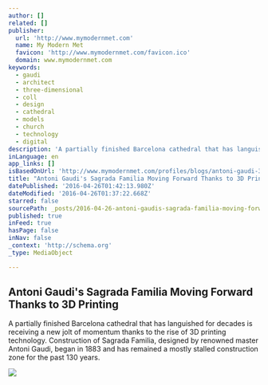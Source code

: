 ```yaml
---
author: []
related: []
publisher:
  url: 'http://www.mymodernmet.com'
  name: My Modern Met
  favicon: 'http://www.mymodernmet.com/favicon.ico'
  domain: www.mymodernmet.com
keywords:
  - gaudi
  - architect
  - three-dimensional
  - coll
  - design
  - cathedral
  - models
  - church
  - technology
  - digital
description: 'A partially finished Barcelona cathedral that has languished for decades is receiving a new jolt of momentum thanks to the rise of 3D printing technology. Construction of Sagrada Familia, designed by renowned master Antoni Gaudi, began in 1883 and has remained a mostly stalled construction zone for the past 130 years.'
inLanguage: en
app_links: []
isBasedOnUrl: 'http://www.mymodernmet.com/profiles/blogs/antoni-gaudi-3d-cathedral'
title: "Antoni Gaudi's Sagrada Familia Moving Forward Thanks to 3D Printing"
datePublished: '2016-04-26T01:42:13.980Z'
dateModified: '2016-04-26T01:37:22.668Z'
starred: false
sourcePath: _posts/2016-04-26-antoni-gaudis-sagrada-familia-moving-forward-thanks-to-3d-p.md
published: true
inFeed: true
hasPage: false
inNav: false
_context: 'http://schema.org'
_type: MediaObject

---
```

<article style=""><h1>Antoni Gaudi's Sagrada Familia Moving Forward Thanks to 3D Printing</h1><p>A partially finished Barcelona cathedral that has languished for decades is receiving a new jolt of momentum thanks to the rise of 3D printing technology. Construction of Sagrada Familia, designed by renowned master Antoni Gaudi, began in 1883 and has remained a mostly stalled construction zone for the past 130 years.</p><img src="http://api.ning.com:80/files/5W1fGMD3XQTd1-rigwXEb4SETOLj-VBHGyOt7bInGoHGOy07gGOv8zlDBsPUpxEk9vXXZtYhPNLpWIoO*WqRxMe*a8inDWb8/gaudi7.jpg" /></article>